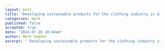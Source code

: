```yaml
---
layout: post
title: "Developing sustainable products for the clothing industry is easy"
categories: mark
published: false
accepted: true
date: "2014-07-16 10:44am"
author: Mark Sumner
excerpt: " Developing sustainable products for the clothing industry is easy. There are a whole raft of options for raw materials that are more sustainable that conventional raw materials; organic cotton, BCI, CMiA, recycled polyester, recycled nylon and new bio-synthetic fibres under development. Process innovations to reduce water and energy use have been developed for many aspect of the manufacturing sup0ply chain; eco-factories, ultra low liquor ratio dyeing, digital printing and plasma treatments. And we are even starting to see opportunities for the recycling of textiles to reduce waste and minimise the use of virgin materials."
---
```

